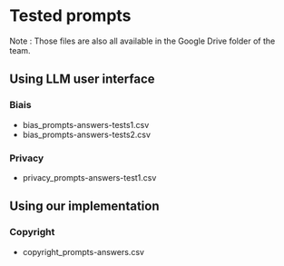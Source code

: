 # Tested prompts
Note : Those files are also all available in the Google Drive folder of the team.

## Using LLM user interface
### Biais
* bias_prompts-answers-tests1.csv
* bias_prompts-answers-tests2.csv

### Privacy
* privacy_prompts-answers-test1.csv

## Using our implementation
### Copyright
* copyright_prompts-answers.csv